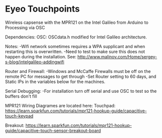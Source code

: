 Eyeo Touchpoints
====

Wireless capsense with the MPR121 on the Intel Galileo from Arduino to Processing via OSC 

Dependencies: 
OSC: OSCdata.h modified for Intel Galileo architecture. 
  
Notes: 
-Wifi network sometimes requires a WPA supplicant and when restarting this is overwritten. 
-Need to test to make sure this does not happen during the installation.
See: http://www.malinov.com/Home/sergey-s-blog/intelgalileo-addingwifi
  
Router and Firewall:
-Windows and McCaffe Firewalls must be off on the remote PC for messages to get through
-Set Router setting to 60 days, and Static IPs in the variables below for the machines.
  
Serial Debugging:
-For installation turn off serial and use OSC to test so the buffers don't fill
  
MPR121 Wiring Diagrames are located here:
Touchpad: https://learn.sparkfun.com/tutorials/mpr121-hookup-guide/capacitive-touch-keypad

Breakout: https://learn.sparkfun.com/tutorials/mpr121-hookup-guide/capacitive-touch-sensor-breakout-board
  
